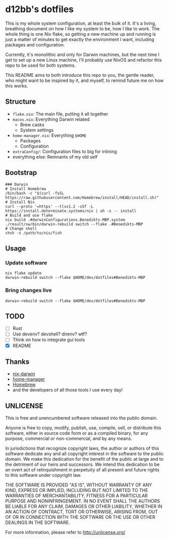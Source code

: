 # d12bb's dotfiles

This is my whole system configuration, at least the bulk of it. It's a living,
breathing document on how I like my system to be, how I like to work. The whole
thing is one Nix flake, so getting a new machine up and running is just a
matter of minutes to get exactly the environment I want, including packages and
configuration.

Currently, it's monolithic and only for Darwin machines, but the next time I get
to set up a new Linux machine, I'll probably use NixOS and refactor this repo
to be used for both systems.

This README aims to both introduce this repo to you, the gentle reader, who
might want to be inspired by it, and myself, to remind future me on how this
works.

## Structure

- `flake.nix`: The main file, putting it all together
- `macos.nix`: Everything Darwin related
	- Brew casks
	- System settings
- `home-manager.nix`: Everything `$HOME`
	- Packages
	- Configuration
- `extraConfig/`: Configuration files to big for inlining
- everything else: Remnants of my old self

## Bootstrap

```fish
### Darwin
# Install Homebrew
/bin/bash -c "$(curl -fsSL https://raw.githubusercontent.com/Homebrew/install/HEAD/install.sh)"
# Install Nix
curl --proto '=https' --tlsv1.2 -sSf -L https://install.determinate.systems/nix | sh -s -- install
# Build and use flake
nix build .#darwinConfigurations.Benedikts-MBP.system
./result/sw/bin/darwin-rebuild switch --flake .#Benedikts-MBP
# Change shell
chsh -s /path/to/nix/fish
```

## Usage
### Update software

```fish
nix flake update
darwin-rebuild switch --flake $HOME/dev/dotfiles#Benedikts-MBP
```

### Bring changes live

```fish
darwin-rebuild switch --flake $HOME/dev/dotfiles#Benedikts-MBP
```

## TODO

- [ ] Rust
- [ ] Use devenv? devshell? direnv? wtf?
- [ ] Think on how to integrate gui tools
- [x] README

## Thanks

- [nix-darwin](https://github.com/LnL7/nix-darwin)
- [home-manager](https://github.com/nix-community/home-manager)
- [Homebrew](https://brew.sh)
- and the developers of all those tools I use every day!

## UNLICENSE

This is free and unencumbered software released into the public domain.

Anyone is free to copy, modify, publish, use, compile, sell, or
distribute this software, either in source code form or as a compiled
binary, for any purpose, commercial or non-commercial, and by any
means.

In jurisdictions that recognize copyright laws, the author or authors
of this software dedicate any and all copyright interest in the
software to the public domain. We make this dedication for the benefit
of the public at large and to the detriment of our heirs and
successors. We intend this dedication to be an overt act of
relinquishment in perpetuity of all present and future rights to this
software under copyright law.

THE SOFTWARE IS PROVIDED "AS IS", WITHOUT WARRANTY OF ANY KIND,
EXPRESS OR IMPLIED, INCLUDING BUT NOT LIMITED TO THE WARRANTIES OF
MERCHANTABILITY, FITNESS FOR A PARTICULAR PURPOSE AND NONINFRINGEMENT.
IN NO EVENT SHALL THE AUTHORS BE LIABLE FOR ANY CLAIM, DAMAGES OR
OTHER LIABILITY, WHETHER IN AN ACTION OF CONTRACT, TORT OR OTHERWISE,
ARISING FROM, OUT OF OR IN CONNECTION WITH THE SOFTWARE OR THE USE OR
OTHER DEALINGS IN THE SOFTWARE.

For more information, please refer to <http://unlicense.org/>
